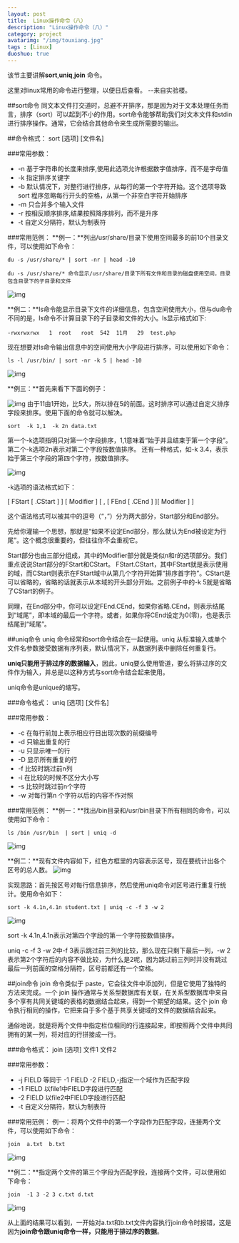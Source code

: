 ```yaml
---
layout: post
title:  Linux操作命令（八）
description: "Linux操作命令（八）"
category: project
avatarimg: "/img/touxiang.jpg"
tags : [Linux]
duoshuo: true
---
```

该节主要讲解**sort**,**uniq**,**join** 命令。

这里对linux常用的命令进行整理，以便日后查看。
--来自实验楼。

<!-- more -->

##sort命令
同文本文件打交道时，总避不开排序，那是因为对于文本处理任务而言，排序（sort）可以起到不小的作用。sort命令能够帮助我们对文本文件和stdin进行排序操作。通常，它会结合其他命令来生成所需要的输出。

##命令格式：
sort [选项] [文件名]

###常用参数：
* -n 		基于字符串的长度来排序,使用此选项允许根据数字值排序，而不是字母值
* -k     	指定排序关键字
* -b		默认情况下，对整行进行排序，从每行的第一个字符开始。这个选项导致sort 			程序忽略每行开头的空格，从第一个非空白字符开始排序
* -m    	只合并多个输入文件
* -r      按相反顺序排序,结果按照降序排列，而不是升序
* -t 		自定义分隔符，默认为制表符

###常用范例：
**例一：**列出/usr/share/目录下使用空间最多的前10个目录文件，可以使用如下命令：

	du -s /usr/share/* | sort -nr | head -10

	du -s /usr/share/* 命令显示/usr/share/目录下所有文件和目录的磁盘使用空间，目录包含目录下的子目录和文件

![img](http://anything-about-doc.qiniudn.com/userid3372labid370time1420780699046)

**例二：**ls命令能显示目录下文件的详细信息，包含空间使用大小，但与du命令不同的是，ls命令不计算目录下的子目录和文件的大小。ls显示格式如下:

	-rwxrwxrwx   1  root   root  542  11月   29  test.php

现在想要对ls命令输出信息中的空间使用大小字段进行排序，可以使用如下命令：

	ls -l /usr/bin/ | sort -nr -k 5 | head -10

![img](http://anything-about-doc.qiniudn.com/userid3372labid370time1420780744468)

**例三：**首先来看下下面的例子：

![img](http://anything-about-doc.qiniudn.com/userid3372labid370time1420780803123)
由于11由1开始，比5大，所以排在5的前面。这时排序可以通过自定义排序字段来排序。使用下面的命令就可以解决。

	sort  -k 1,1  -k 2n data.txt
	
第一个-k选项指明只对第一个字段排序，1,1意味着“始于并且结束于第一个字段”。
第二个-k选项2n表示对第二个字段按数值排序。
还有一种格式，如-k 3.4，表示始于第三个字段的第四个字符，按数值排序。

![img](http://anything-about-doc.qiniudn.com/userid3372labid370time1420780839828)

-k选项的语法格式如下：

[ FStart [ .CStart ] ] [ Modifier ] [ , [ FEnd [ .CEnd ] ][ Modifier ] ]

这个语法格式可以被其中的逗号（“，”）分为两大部分，Start部分和End部分。

先给你灌输一个思想，那就是“如果不设定End部分，那么就认为End被设定为行尾”。这个概念很重要的，但往往你不会重视它。

Start部分也由三部分组成，其中的Modifier部分就是类似n和r的选项部分。我们重点说说Start部分的FStart和CStart。
FStart.CStart，其中FStart就是表示使用的域，而CStart则表示在FStart域中从第几个字符开始算“排序首字符”。CStart是可以省略的，省略的话就表示从本域的开头部分开始。之前例子中的-k 5就是省略了CStart的例子。

同理，在End部分中，你可以设定FEnd.CEnd，如果你省略.CEnd，则表示结尾到“域尾”，即本域的最后一个字符。或者，如果你将CEnd设定为0(零)，也是表示结尾到“域尾”。

##uniq命令
uniq 命令经常和sort命令结合在一起使用。uniq 从标准输入或单个文件名参数接受数据有序列表，默认情况下，从数据列表中删除任何重复行。

**uniq只能用于排过序的数据输入**，因此，uniq要么使用管道，要么将排过序的文件作为输入，并总是以这种方式与sort命令结合起来使用。

uniq命令是unique的缩写。

###命令格式：
uniq [选项] [文件名]

###常用参数：
* -c 		在每行前加上表示相应行目出现次数的前缀编号
* -d     	只输出重复的行
* -u		只显示唯一的行
* -D		显示所有重复的行
* -f 	    比较时跳过前n列
* -i 		在比较的时候不区分大小写
* -s		比较时跳过前n个字符
* -w		对每行第n 个字符以后的内容不作对照

###常用范例：
**例一：**找出/bin目录和/usr/bin目录下所有相同的命令，可以使用如下命令：

	ls /bin /usr/bin  | sort | uniq -d

![img](http://anything-about-doc.qiniudn.com/userid3372labid370time1420781011797)

**例二：**现有文件内容如下，红色方框里的内容表示区号，现在要统计出各个区号的总人数。
![img](http://anything-about-doc.qiniudn.com/userid3372labid370time1420781055838)

实现思路：首先按区号对每行信息排序，然后使用uniq命令对区号进行重复行统计。使用命令如下：

	sort -k 4.1n,4.1n student.txt | uniq -c -f 3 -w 2

![img](http://anything-about-doc.qiniudn.com/userid3372labid370time1420781089813)

sort -k 4.1n,4.1n表示对第四个字段的第一个字符按数值排序。

uniq -c -f 3 -w 2中-f 3表示跳过前三列的比较，那么现在只剩下最后一列，-w 2表示第2个字符后的内容不做比较，为什么是2呢，因为跳过前三列时并没有跳过最后一列前面的空格分隔符，区号前都还有一个空格。

##join命令
join 命令类似于 paste，它会往文件中添加列，但是它使用了独特的方法来完成。一个 join 操作通常与关系型数据库有关联，在关系型数据库中来自多个享有共同关键域的表格的数据结合起来，得到一个期望的结果。这个 join 命令执行相同的操作，它把来自于多个基于共享关键域的文件的数据结合起来。

通俗地说，就是将两个文件中指定栏位相同的行连接起来，即按照两个文件中共同拥有的某一列，将对应的行拼接成一行。

###命令格式：
join  [选项] 文件1  文件2

###常用参数：
* -j FIELD  	 等同于 -1 FIELD -2 FIELD,-j指定一个域作为匹配字段
* -1 FIELD 	以file1中FIELD字段进行匹配
* -2 FIELD 	以file2中FIELD字段进行匹配
* -t 			自定义分隔符，默认为制表符

###常用范例：
例一：将两个文件中的第一个字段作为匹配字段，连接两个文件，可以使用如下命令：

	join  a.txt  b.txt

![img](http://anything-about-doc.qiniudn.com/userid3372labid370time1420781241207)

**例二：**指定两个文件的第三个字段为匹配字段，连接两个文件，可以使用如下命令：

	join  -1 3 -2 3 c.txt d.txt

![img](http://anything-about-doc.qiniudn.com/userid3372labid370time1420781274456)

从上面的结果可以看到，一开始对a.txt和b.txt文件内容执行join命令时报错，这是因为**join命令跟uniq命令一样，只能用于排过序的数据**。